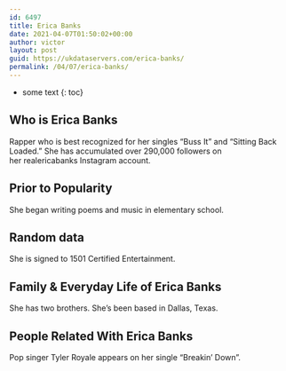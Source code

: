 ```yaml
---
id: 6497
title: Erica Banks
date: 2021-04-07T01:50:02+00:00
author: victor
layout: post
guid: https://ukdataservers.com/erica-banks/
permalink: /04/07/erica-banks/
---
```


* some text
{: toc}


## Who is Erica Banks



Rapper who is best recognized for her singles &#8220;Buss It&#8221; and &#8220;Sitting Back Loaded.&#8221; She has accumulated over 290,000 followers on her realericabanks Instagram account. 

                
                
                
## Prior to Popularity



She began writing poems and music in elementary school. 

                
                
                
## Random data



She is signed to 1501 Certified Entertainment. 

                
                
                
## Family & Everyday Life of Erica Banks



She has two brothers. She&#8217;s been based in Dallas, Texas.

                
                
                
## People Related With Erica Banks



Pop singer Tyler Royale appears on her single &#8220;Breakin&#8217; Down&#8221;. 

                
              
            
          
          
          